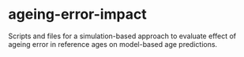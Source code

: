 # ageing-error-impact
Scripts and files for a simulation-based approach to evaluate effect of ageing error in reference ages on model-based age predictions.
